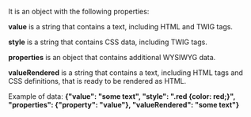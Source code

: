 It is an object with the following properties:

**value** is a string that contains a text, including HTML and TWIG tags.

**style** is a string that contains CSS data, including TWIG tags.

**properties** is an object that contains additional WYSIWYG data.

**valueRendered** is a string that contains a text, including HTML tags and CSS definitions, that is ready to be rendered as HTML.

Example of data: **{"value": "some text", "style": ".red {color: red;}", "properties": {"property": "value"}, "valueRendered": "some text"}**
